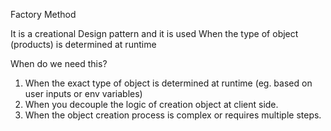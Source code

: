 Factory Method

It is a creational Design pattern and it is used When the type of object (products) is determined at runtime

When do we need this?

1. When the exact type of object is determined at runtime (eg. based on user inputs or env variables)
2. When you decouple the logic of creation object at client side.
3. When the object creation process is complex or requires multiple steps.

